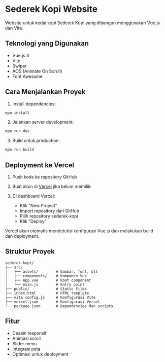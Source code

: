 # Sederek Kopi Website

Website untuk kedai kopi Sederek Kopi yang dibangun menggunakan Vue.js dan Vite.

## Teknologi yang Digunakan

- Vue.js 3
- Vite
- Swiper
- AOS (Animate On Scroll)
- Font Awesome

## Cara Menjalankan Proyek

1. Install dependencies:
```bash
npm install
```

2. Jalankan server development:
```bash
npm run dev
```

3. Build untuk production:
```bash
npm run build
```

## Deployment ke Vercel

1. Push kode ke repository GitHub

2. Buat akun di [Vercel](https://vercel.com) jika belum memiliki

3. Di dashboard Vercel:
   - Klik "New Project"
   - Import repository dari GitHub
   - Pilih repository sederek-kopi
   - Klik "Deploy"

Vercel akan otomatis mendeteksi konfigurasi Vue.js dan melakukan build dan deployment.

## Struktur Proyek

```
sederek-kopi/
├── src/
│   ├── assets/        # Gambar, font, dll
│   ├── components/    # Komponen Vue
│   ├── App.vue        # Root component
│   └── main.js        # Entry point
├── public/            # Static files
├── index.html         # HTML template
├── vite.config.js     # Konfigurasi Vite
├── vercel.json        # Konfigurasi Vercel
└── package.json       # Dependencies dan scripts
```

## Fitur

- Desain responsif
- Animasi scroll
- Slider menu
- Integrasi peta
- Optimasi untuk deployment
